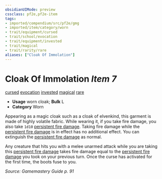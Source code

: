 ```yaml
---
obsidianUIMode: preview
cssclass: pf2e,pf2e-item
tags:
- imported/compendium/src/pf2e/gmg
- imported/item/category/worn
- trait/equipment/cursed
- trait/school/evocation
- trait/equipment/invested
- trait/magical
- trait/rarity/rare
aliases: ["Cloak Of Immolation"]
---
```

# Cloak Of Immolation *Item 7*  
[cursed](cursed-gmg.md)  [evocation](evocation.md)  [invested](invested.md)  [magical](magical.md)  [rare](rare.md)  

- **Usage** worn cloak; **Bulk** L
- **Category** Worn

Appearing as a magic cloak such as a cloak of elvenkind, this garment is made of highly volatile fabric. While wearing it, if you take fire damage, you also take `1d10` [persistent fire damage](conditions.md#Persistent%20Damage). Taking fire damage while the [persistent fire damage](conditions.md#Persistent%20Damage) is in effect has no additional effect. You can extinguish the [persistent fire damage](conditions.md#Persistent%20Damage) as normal.

Any creature that hits you with a melee unarmed attack while you are taking this [persistent fire damage](conditions.md#Persistent%20Damage) takes fire damage equal to the [persistent fire damage](conditions.md#Persistent%20Damage) you took on your previous turn. Once the curse has activated for the first time, the boots fuse to you.

*Source: Gamemastery Guide p. 91*